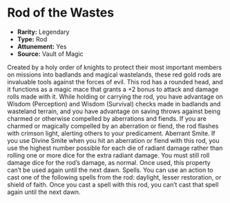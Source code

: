 # Rod of the Wastes

- **Rarity:** Legendary
- **Type:** Rod
- **Attunement:** Yes
- **Source:** Vault of Magic

Created by a holy order of knights to protect their most important members on missions into badlands and magical wastelands, these red gold rods are invaluable tools against the forces of evil. This rod has a rounded head, and it functions as a magic mace that grants a +2 bonus to attack and damage rolls made with it. While holding or carrying the rod, you have advantage on Wisdom (Perception) and Wisdom (Survival) checks made in badlands and wasteland terrain, and you have advantage on saving throws against being charmed or otherwise compelled by aberrations and fiends. If you are charmed or magically compelled by an aberration or fiend, the rod flashes with crimson light, alerting others to your predicament. Aberrant Smite. If you use Divine Smite when you hit an aberration or fiend with this rod, you use the highest number possible for each die of radiant damage rather than rolling one or more dice for the extra radiant damage. You must still roll damage dice for the rod’s damage, as normal. Once used, this property can’t be used again until the next dawn. Spells. You can use an action to cast one of the following spells from the rod: daylight, lesser restoration, or shield of faith. Once you cast a spell with this rod, you can’t cast that spell again until the next dawn.

